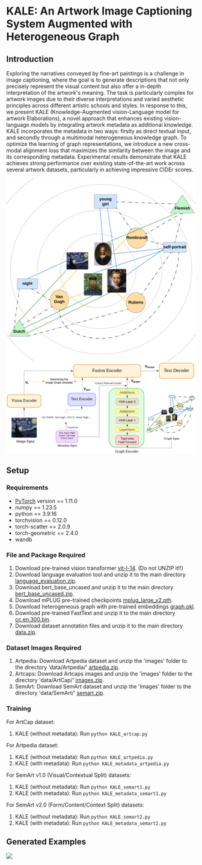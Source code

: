 # KALE: An Artwork Image Captioning System Augmented with Heterogeneous Graph

## Introduction
Exploring the narratives conveyed by fine-art paintings is a challenge in image captioning, where the goal is to generate descriptions that not only precisely represent the visual content but also offer a in-depth interpretation of the artwork's meaning. The task is particularly complex for artwork images due to their diverse interpretations and varied aesthetic principles across different artistic schools and styles. In response to this, we present KALE (Knowledge-Augmented vision-Language model for artwork Elaborations), a novel approach that enhances existing vision-language models by integrating artwork metadata as additional knowledge. KALE incorporates the metadata in two ways: firstly as direct textual input, and secondly through a multimodal heterogeneous knowledge graph. To optimize the learning of graph representations, we introduce a new cross-modal alignment loss that maximizes the similarity between the image and its corresponding metadata. Experimental results demonstrate that KALE achieves strong performance over existing state-of-the-art work across several artwork datasets, particularly in achieving impressive CIDEr scores.

<img src="figures/model_architecture1.png" width="600"> 
<img src="figures/model_architecture2.png" width="600"> 


## Setup


### Requirements
* [PyTorch](https://pytorch.org/) version == 1.11.0
* numpy == 1.23.5
* python == 3.9.16
* torchvision == 0.12.0
* torch-scatter == 2.0.9
* torch-geometric == 2.4.0
* wandb

### File and Package Required
1. Download pre-trained vision transformer [vit-l-14](https://alice-open.oss-cn-zhangjiakou.aliyuncs.com/mPLUG/ViT-L-14.tar). (Do not UNZIP it!!)
2. Download language evaluation tool and unzip it to the main directory [language_evaluation.zip](https://alice-open.oss-cn-zhangjiakou.aliyuncs.com/mPLUG/language_evaluation.tar).
3. Download bert_base_uncased and unzip it to the main directory [bert_base_uncased.zip](https://drive.google.com/file/d/1MZs0qMAYBPcSONu3SU1kjdGDd2JGVkub/view?usp=drive_link).
4. Download mPLUG pre-trained checkpoints [mplug_large_v2.pth](https://alice-open.oss-cn-zhangjiakou.aliyuncs.com/mPLUG/mplug_large_v2.pth).    
5. Download heterogeneous graph with pre-trained embeddings [graph.pkl](https://drive.google.com/file/d/18AnTibBPGV2Wz6JwFPt48PtDSok-jRWH/view?usp=drive_link).
6. Download pre-trained FastText and unzip it to the main directory [cc.en.300.bin](https://dl.fbaipublicfiles.com/fasttext/vectors-crawl/cc.en.300.bin.gz).
7. Download dataset annotation files and unzip it to the main directory [data.zip](https://drive.google.com/file/d/13EQA0yNRB1sPEvg9nYSonhiPc1TbiLGu/view?usp=drive_link).

### Dataset Images Required
1. Artpedia: Download Artpedia dataset and unzip the 'images' folder to the directory 'data/Artpedia/' [artpedia.zip](https://aimagelab.ing.unimore.it/imagelab/uploadedFiles/artpedia.zip).
2. Artcaps: Download Artcaps images and unzip the 'images' folder to the directory 'data/ArtCap/' [images.zip](https://drive.google.com/drive/folders/1l8NK8mvpkG3UfrTuTNyBZciIjFquV2ia?usp=sharing).
3. SemArt: Download SemArt dataset and unzip the 'Images' folder to the directory 'data/SemArt/' [semart.zip](https://astondr-prod.leaf.cosector.com/id/eprint/380/1/SemArt.zip).

### Training
For ArtCap dataset:
1. KALE (without metadata): Run ```python KALE_artcap.py```

For Artpedia dataset:
1. KALE (without metadata): Run ```python KALE_artpedia.py```
2. KALE (with metadata): Run ```python KALE_metadata_artpedia.py```

For SemArt v1.0 (Visual/Contextual Split) datasets:
1. KALE (without metadata): Run ```python KALE_semart1.py```
2. KALE (with metadata): Run ```python KALE_metadata_semart1.py```

For SemArt v2.0 (Form/Content/Context Split) datasets:
1. KALE (without metadata): Run ```python KALE_semart2.py```
2. KALE (with metadata): Run ```python KALE_metadata_semart2.py```


## Generated Examples
<img src="figures/examples.png">




